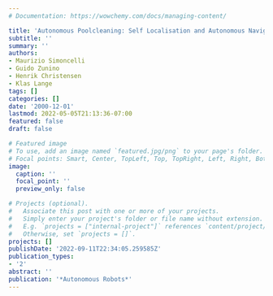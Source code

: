 ```yaml
---
# Documentation: https://wowchemy.com/docs/managing-content/

title: 'Autonomous Poolcleaning: Self Localisation and Autonomous Navigation for Cleaning'
subtitle: ''
summary: ''
authors:
- Maurizio Simoncelli
- Guido Zunino
- Henrik Christensen
- Klas Lange
tags: []
categories: []
date: '2000-12-01'
lastmod: 2022-05-05T21:13:36-07:00
featured: false
draft: false

# Featured image
# To use, add an image named `featured.jpg/png` to your page's folder.
# Focal points: Smart, Center, TopLeft, Top, TopRight, Left, Right, BottomLeft, Bottom, BottomRight.
image:
  caption: ''
  focal_point: ''
  preview_only: false

# Projects (optional).
#   Associate this post with one or more of your projects.
#   Simply enter your project's folder or file name without extension.
#   E.g. `projects = ["internal-project"]` references `content/project/deep-learning/index.md`.
#   Otherwise, set `projects = []`.
projects: []
publishDate: '2022-09-11T22:34:05.259585Z'
publication_types:
- '2'
abstract: ''
publication: '*Autonomous Robots*'
---
```

